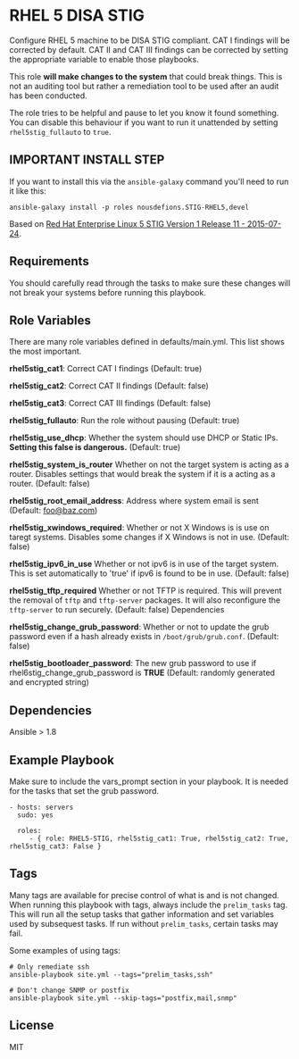 RHEL 5 DISA STIG
================

Configure RHEL 5 machine to be DISA STIG compliant. CAT I findings will be corrected by default. CAT II and CAT III findings can be corrected by setting the appropriate variable to enable those playbooks.

This role **will make changes to the system** that could break things. This is not an auditing tool but rather a remediation tool to be used after an audit has been conducted.

The role tries to be helpful and pause to let you know it found something. You can disable this behaviour if you want to run it unattended by setting `rhel5stig_fullauto` to `true`.

## IMPORTANT INSTALL STEP

If you want to install this via the `ansible-galaxy` command you'll need to run it like this: 

`ansible-galaxy install -p roles nousdefions.STIG-RHEL5,devel`

Based on [Red Hat Enterprise Linux 5 STIG Version 1 Release 11 - 2015-07-24](http://iase.disa.mil/stigs/os/unix-linux/Pages/index.aspx).


Requirements
------------

You should carefully read through the tasks to make sure these changes will not break your systems before running this playbook.

Role Variables
--------------
There are many role variables defined in defaults/main.yml. This list shows the most important.

**rhel5stig_cat1**:           Correct CAT I findings (Default: true)

**rhel5stig_cat2**:           Correct CAT II findings (Default: false)

**rhel5stig_cat3**:           Correct CAT III findings (Default: false)

**rhel5stig_fullauto**:       Run the role without pausing (Default: true)

**rhel5stig_use_dhcp**:       Whether the system should use DHCP or Static IPs. **Setting this false is dangerous.** (Default: true)

**rhel5stig_system_is_router** Whether on not the target system is acting as a router. Disables settings that would break the system if it is a acting as a router. (Default: false)

**rhel5stig_root_email_address**:          Address where system email is sent (Default: foo@baz.com)

**rhel5stig_xwindows_required**:           Whether or not X Windows is is use on taregt systems. Disables some changes if X Windows is not in use. (Default: false)

**rhel5stig_ipv6_in_use**       Whether or not ipv6 is in use of the target system. This is set automatically to 'true' if ipv6 is found to be in use. (Default: false)

**rhel5stig_tftp_required**  Whether or not TFTP is required. This will prevent the removal of `tftp` and `tftp-server` packages. It will also  reconfigure the `tftp-server` to run securely. (Default: false)
Dependencies

**rhel5stig_change_grub_password**: Whether or not to update the grub password even if a hash already exists in `/boot/grub/grub.conf`. (Default: false)

**rhel5stig_bootloader_password**: The new grub password to use if rhel6stig_change_grub_password is **TRUE** (Default: randomly generated and encrypted string)


Dependencies
------------

Ansible > 1.8

Example Playbook
-------------------------

Make sure to include the vars_prompt section in your playbook. It is needed for the tasks that set the grub password.

    - hosts: servers
      sudo: yes

      roles:
         - { role: RHEL5-STIG, rhel5stig_cat1: True, rhel5stig_cat2: True, rhel5stig_cat3: False }


Tags
----
Many tags are available for precise control of what is and is not changed. When running this playbook with tags, always include the `prelim_tasks` tag. This will run all the setup tasks that gather information and set variables used by subsequest tasks. If run without `prelim_tasks`, certain tasks may fail.

Some examples of using tags:

    # Only remediate ssh
    ansible-playbook site.yml --tags="prelim_tasks,ssh"

    # Don't change SNMP or postfix
    ansible-playbook site.yml --skip-tags="postfix,mail,snmp"


License
-------

MIT
